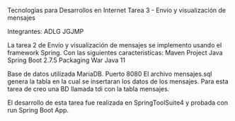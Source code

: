 Tecnologias para Desarrollos en Internet
Tarea 3 - Envío y visualización de mensajes

Integrantes:
ADLG
JGJMP

La tarea 2 de Envío y visualización de mensajes se implemento usando el framework Spring.
Con las siguientes caracteristicas:
Maven Project
Java
Spring Boot 2.7.5
Packaging War
Java 11

Base de datos utilizada MariaDB.
Puerto 8080
El archivo mensajes.sql genera la tabla en la cual se insertaran los datos de los mensajes.
Para esta tarea de creo una BD llamada tdi con la tabla mensajes.

El desarrollo de esta tarea fue realizada en SpringToolSuite4 y probada con run Spring Boot App.



